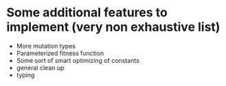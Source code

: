# Some additional features to implement (very non exhaustive list)
- More mutation types
- Parameterized fitness function
- Some sort of smart optimizing of constants
- general clean up
- typing
